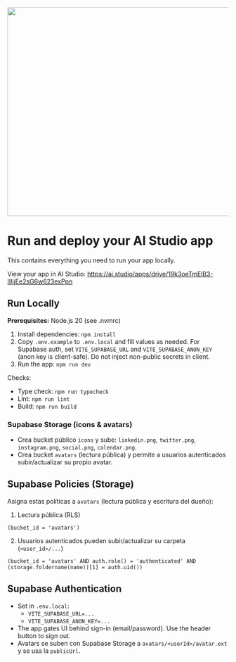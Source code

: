 <div align="center">
<img width="1200" height="475" alt="GHBanner" src="https://github.com/user-attachments/assets/0aa67016-6eaf-458a-adb2-6e31a0763ed6" />
</div>

# Run and deploy your AI Studio app

This contains everything you need to run your app locally.

View your app in AI Studio: https://ai.studio/apps/drive/19k3oeTmElB3-IIIjjEe2sG6w623exPpn

## Run Locally

**Prerequisites:** Node.js 20 (see .nvmrc)


1. Install dependencies: `npm install`
2. Copy `.env.example` to `.env.local` and fill values as needed. For Supabase auth, set `VITE_SUPABASE_URL` and `VITE_SUPABASE_ANON_KEY` (anon key is client-safe). Do not inject non-public secrets in client.
3. Run the app: `npm run dev`

Checks:
- Type check: `npm run typecheck`
- Lint: `npm run lint`
- Build: `npm run build`

### Supabase Storage (icons & avatars)
- Crea bucket público `icons` y sube: `linkedin.png`, `twitter.png`, `instagram.png`, `social.png`, `calendar.png`.
- Crea bucket `avatars` (lectura pública) y permite a usuarios autenticados subir/actualizar su propio avatar.

## Supabase Policies (Storage)
Asigna estas políticas a `avatars` (lectura pública y escritura del dueño):

1) Lectura pública (RLS)
```
(bucket_id = 'avatars')
```

2) Usuarios autenticados pueden subir/actualizar su carpeta (`<user_id>/...`)
```
(bucket_id = 'avatars' AND auth.role() = 'authenticated' AND (storage.foldername(name))[1] = auth.uid())
```

## Supabase Authentication
- Set in `.env.local`:
  - `VITE_SUPABASE_URL=...`
  - `VITE_SUPABASE_ANON_KEY=...`
- The app gates UI behind sign-in (email/password). Use the header button to sign out.
- Avatars se suben con Supabase Storage a `avatars/<userId>/avatar.ext` y se usa la `publicUrl`.
